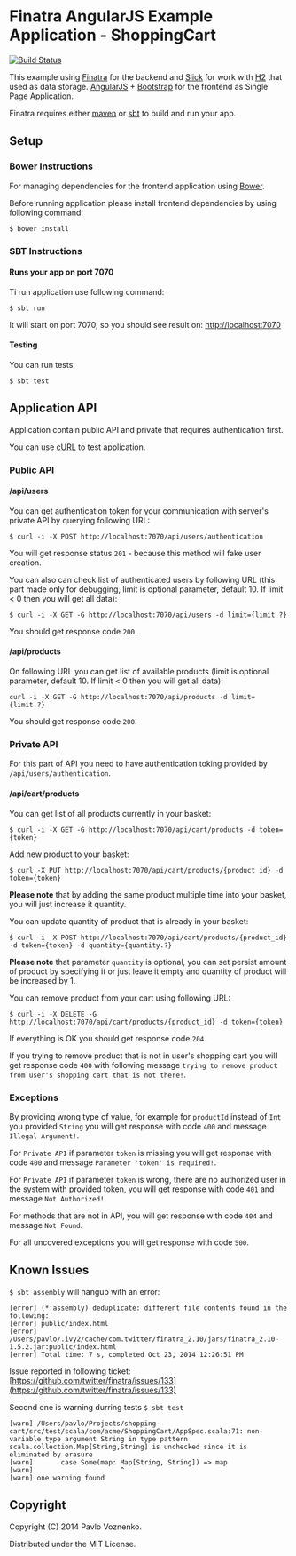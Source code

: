 # Finatra AngularJS Example Application - ShoppingCart

[![Build Status](https://travis-ci.org/fosco-maestro/finatra-angular-example.svg)](https://travis-ci.org/fosco-maestro/finatra-angular-example)

This example using [Finatra](http://finatra.info/) for the backend and [Slick](http://slick.typesafe.com/) for work with [H2](http://www.h2database.com/) that used as data storage. 
[AngularJS](https://angularjs.org/) + [Bootstrap](http://getbootstrap.com/) for the frontend as Single Page Application.

Finatra requires either [maven](http://maven.apache.org/) or [sbt](http://www.scala-sbt.org/release/docs/Getting-Started/Setup.html) to build and run your app.

## Setup

### Bower Instructions

For managing dependencies for the frontend application using [Bower](http://bower.io/).

Before running application please install frontend dependencies by using following command:

```
$ bower install
```

### SBT Instructions

#### Runs your app on port 7070

Ti run application use following command:

```
$ sbt run
```

It will start on port 7070, so you should see result on: [http://localhost:7070](http://localhost:7070)

#### Testing

You can run tests:

```
$ sbt test
```

## Application API

Application contain public API and private that requires authentication first.

You can use [cURL](http://curl.haxx.se/) to test application.

### Public API

#### /api/users

You can get authentication token for your communication with server's private API by querying following URL:

```
$ curl -i -X POST http://localhost:7070/api/users/authentication
```

You will get response status `201` - because this method will fake user creation.

You can also can check list of authenticated users by following URL (this part made only for debugging, limit is 
optional parameter, default 10. If limit < 0 then you will get all data):

```
$ curl -i -X GET -G http://localhost:7070/api/users -d limit={limit.?}
```

You should get response code `200`.

#### /api/products

On following URL you can get list of available products (limit is optional parameter, default 10. 
If limit < 0 then you will get all data):
 
```
curl -i -X GET -G http://localhost:7070/api/products -d limit={limit.?}
```

You should get response code `200`.

### Private API

For this part of API you need to have authentication toking provided by `/api/users/authentication`.

#### /api/cart/products

You can get list of all products currently in your basket:

```
$ curl -i -X GET -G http://localhost:7070/api/cart/products -d token={token}
```

Add new product to your basket:

```
$ curl -X PUT http://localhost:7070/api/cart/products/{product_id} -d token={token}
```

**Please note** that by adding the same product multiple time into your basket, you will just increase it quantity.

You can update quantity of product that is already in your basket:

```
$ curl -i -X POST http://localhost:7070/api/cart/products/{product_id} -d token={token} -d quantity={quantity.?}
```

**Please note** that parameter ```quantity``` is optional, you can set persist amount of product by specifying 
it or just leave it empty and quantity of product will be increased by 1. 

You can remove product from your cart using following URL:

```
$ curl -i -X DELETE -G http://localhost:7070/api/cart/products/{product_id} -d token={token}
```

If everything is OK you should get response code `204`.

If you trying to remove product that is not in user's shopping cart you will get response code `400` with following 
message `trying to remove product from user's shopping cart that is not there!`.

### Exceptions

By providing wrong type of value, for example for `productId` instead of `Int` you provided `String` you will get response 
with code `400` and message `Illegal Argument!`.

For `Private API` if parameter `token` is missing you will get response with code `400` and message `Parameter 'token' is required!`.

For `Private API` if parameter `token` is wrong, there are no authorized user in the system with provided token, you 
will get response with code `401` and message `Not Authorized!`.

For methods that are not in API, you will get response with code `404` and message `Not Found`.

For all uncovered exceptions you will get response with code `500`.

## Known Issues

```$ sbt assembly``` will hangup with an error:

```
[error] (*:assembly) deduplicate: different file contents found in the following:
[error] public/index.html
[error] /Users/pavlo/.ivy2/cache/com.twitter/finatra_2.10/jars/finatra_2.10-1.5.2.jar:public/index.html
[error] Total time: 7 s, completed Oct 23, 2014 12:26:51 PM
```
Issue reported in following ticket: [https://github.com/twitter/finatra/issues/133](https://github.com/twitter/finatra/issues/133)

Second one is warning durring tests ```$ sbt test```

```
[warn] /Users/pavlo/Projects/shopping-cart/src/test/scala/com/acme/ShoppingCart/AppSpec.scala:71: non-variable type argument String in type pattern scala.collection.Map[String,String] is unchecked since it is eliminated by erasure
[warn]       case Some(map: Map[String, String]) => map
[warn]                      ^
[warn] one warning found
```

## Copyright

Copyright (C) 2014 Pavlo Voznenko.

Distributed under the MIT License.
